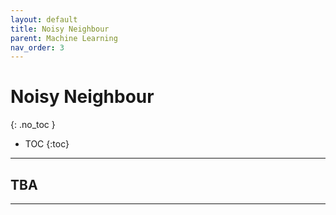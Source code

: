 ```yaml
---
layout: default
title: Noisy Neighbour
parent: Machine Learning
nav_order: 3
---
```


# Noisy Neighbour
{: .no_toc }




- TOC
{:toc}

---
## TBA
    

---

